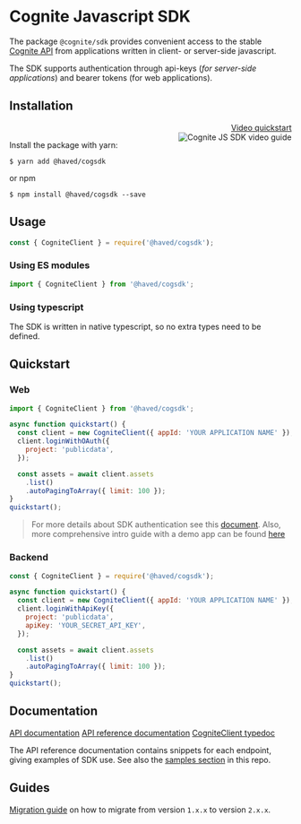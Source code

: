 Cognite Javascript SDK
======================
The package `@cognite/sdk` provides convenient access to the stable [Cognite API](https://doc.cognitedata.com/dev/)
from applications written in client- or server-side javascript.

The SDK supports authentication through api-keys (_for server-side applications_) and bearer tokens (for web applications).

## Installation

<p align="right">
  <a href="https://youtu.be/29Cuv6OhBmA">
    Video quickstart<br />
    <img src="https://img.youtube.com/vi/29Cuv6OhBmA/3.jpg" alt="Cognite JS SDK video guide" title="Watch our video guide" align="right" />
  </a>
</p>

Install the package with yarn:
```
$ yarn add @haved/cogsdk
```
or npm
```
$ npm install @haved/cogsdk --save
```
## Usage

```js
const { CogniteClient } = require('@haved/cogsdk');
```

### Using ES modules

```js
import { CogniteClient } from '@haved/cogsdk';
```

### Using typescript

The SDK is written in native typescript, so no extra types need to be defined.

## Quickstart

### Web
```js
import { CogniteClient } from '@haved/cogsdk';

async function quickstart() {
  const client = new CogniteClient({ appId: 'YOUR APPLICATION NAME' });
  client.loginWithOAuth({
    project: 'publicdata',
  });

  const assets = await client.assets
    .list()
    .autoPagingToArray({ limit: 100 });
}
quickstart();
```

> For more details about SDK authentication see this [document](https://github.com/haved/cognite-sdk-js/blob/v1/guides/authentication.md).
> Also, more comprehensive intro guide with a demo app can be found [here](https://github.com/cognitedata/javascript-getting-started/tree/master/sdk-auth-and-fetch-data)

### Backend
```js
const { CogniteClient } = require('@haved/cogsdk');

async function quickstart() {
  const client = new CogniteClient({ appId: 'YOUR APPLICATION NAME' });
  client.loginWithApiKey({
    project: 'publicdata',
    apiKey: 'YOUR_SECRET_API_KEY',
  });

  const assets = await client.assets
    .list()
    .autoPagingToArray({ limit: 100 });
}
quickstart();
```

## Documentation

[API documentation](https://doc.cognitedata.com)
[API reference documentation](https://doc.cognitedata.com/api/v1)
[CogniteClient typedoc](https://haved.github.io/cognite-sdk-js/classes/cogniteclient.html)

The API reference documentation contains snippets for each endpoint,
giving examples of SDK use. See also the [samples section](https://github.com/haved/cognite-sdk-js#samples) in this repo.

## Guides
[Migration guide](https://github.com/cognitedata/cognite-sdk-js/blob/v1/guides/MIGRATION_GUIDE_1xx_2xx.md)
on how to migrate from version `1.x.x` to version `2.x.x`.
